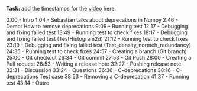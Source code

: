 **Task:**
add the timestamps for the [video](https://www.youtube.com/watch?v=DjiC4-8c5f0) here.

0:00 - Intro
1:04 - Sebastian talks about deprecations in Numpy
2:46 - Demo: How to remove deprecations
9:09 - Running test 
12:17 - Debugging and fixing failed test
13:49 - Running test to check fixes
18:17 - Debugging and fixing failed test (TestHistogram2d)
21:12 - Running test to check fixes
23:19 - Debugging and fixing failed test (Test_density_normeh_redundancy)
24:35 - Running test to check fixes
24:57 - Creating a branch (Git branch)
25:00 - Git checkout
26:34 - Git commit
27:53 - Git Push
28:00 - Creating a Pull request 
28:53 - Writing a release note
32:27 - Pushing release note
32:31 - Discussion
33:24 - Questions
36:36 - C-deprecations
38:16 - C-deprecations Test case
38:53 - Removing a C-deprecation
41:37 - Running test
43:14 - Outro

